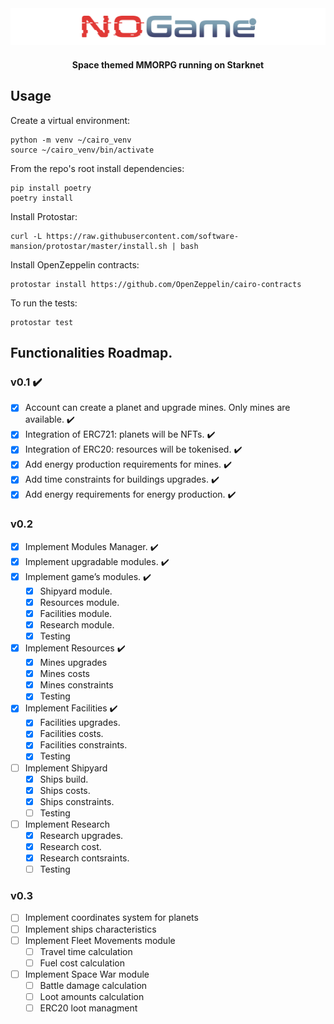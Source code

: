 <div align="center">
  <img src="readme/NoGame_logo.svg" width=900 alt="nogame-logo" />

  <h4>Space themed MMORPG running on Starknet</h4>
</div>

## Usage

Create a virtual environment:

```
python -m venv ~/cairo_venv
source ~/cairo_venv/bin/activate
```

From the repo's root install dependencies:

```
pip install poetry
poetry install
```

Install Protostar:

```
curl -L https://raw.githubusercontent.com/software-mansion/protostar/master/install.sh | bash
```

Install OpenZeppelin contracts:

```
protostar install https://github.com/OpenZeppelin/cairo-contracts
```

To run the tests:

```
protostar test
```

## Functionalities Roadmap.

### v0.1 :heavy_check_mark:

- [x] Account can create a planet and upgrade mines. Only mines are available. :heavy_check_mark:
- [x] Integration of ERC721: planets will be NFTs. :heavy_check_mark:
- [x] Integration of ERC20: resources will be tokenised. :heavy_check_mark:
- [x] Add energy production requirements for mines. :heavy_check_mark:
- [x] Add time constraints for buildings upgrades. :heavy_check_mark:
- [x] Add energy requirements for energy production. :heavy_check_mark:

### v0.2

- [x] Implement Modules Manager. :heavy_check_mark:
- [x] Implement upgradable modules. :heavy_check_mark:
- [x] Implement game’s modules. :heavy_check_mark:
  - [x] Shipyard module.
  - [x] Resources module.
  - [x] Facilities module.
  - [x] Research module.
  - [x] Testing
- [x] Implement Resources :heavy_check_mark:
  - [x] Mines upgrades
  - [x] Mines costs
  - [x] Mines constraints
  - [x] Testing
- [x] Implement Facilities :heavy_check_mark:
  - [x] Facilities upgrades.
  - [x] Facilities costs.
  - [x] Facilities constraints.
  - [x] Testing
- [ ] Implement Shipyard
  - [x] Ships build.
  - [x] Ships costs.
  - [x] Ships constraints.
  - [ ] Testing
- [ ] Implement Research
  - [x] Research upgrades.
  - [x] Research cost.
  - [x] Research contsraints.
  - [ ] Testing

### v0.3

- [ ] Implement coordinates system for planets
- [ ] Implement ships characteristics
- [ ] Implement Fleet Movements module
  - [ ] Travel time calculation
  - [ ] Fuel cost calculation
- [ ] Implement Space War module
  - [ ] Battle damage calculation
  - [ ] Loot amounts calculation
  - [ ] ERC20 loot managment

```

```
